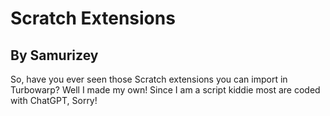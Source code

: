 # Scratch Extensions
## By Samurizey
So, have you ever seen those Scratch extensions you can import in Turbowarp? Well I made my own! Since I am a script kiddie most are coded with ChatGPT, Sorry!
